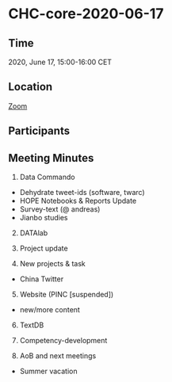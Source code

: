 # CHC-core-2020-06-17 #

## Time ##
2020, June 17, 15:00-16:00 CET

## Location ##
[Zoom](https://us02web.zoom.us/j/88517560528?pwd=UTVHenZ2eUZzQXJVbk83SFE0S1dUUT09)

## Participants ##

## Meeting Minutes ##

1. Data Commando
  - Dehydrate tweet-ids (software, twarc)
  - HOPE Notebooks & Reports Update
  - Survey-text (@ andreas)
  - Jianbo studies

2. DATAlab

3. Project update

4. New projects & task
  - China Twitter

5. Website (PINC \[suspended\])
  - new/more content

6. TextDB

7. Competency-development

8. AoB and next meetings
  - Summer vacation
